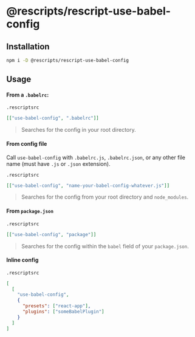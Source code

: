 # @rescripts/rescript-use-babel-config

## Installation

```sh
npm i -D @rescripts/rescript-use-babel-config
```

## Usage

#### From a `.babelrc`:

`.rescriptsrc`

```json
[["use-babel-config", ".babelrc"]]
```

> Searches for the config in your root directory.

#### From config file

Call `use-babel-config` with `.babelrc.js`, `.babelrc.json`, or any other file name (must have `.js` or `.json` extension).

`.rescriptsrc`

```json
[["use-babel-config", "name-your-babel-config-whatever.js"]]
```

> Searches for the config from your root directory and `node_modules`.

#### From `package.json`

`.rescriptsrc`

```json
[["use-babel-config", "package"]]
```

> Searches for the config within the `babel` field of your `package.json`.

#### Inline config

`.rescriptsrc`

```json
[
  [
    "use-babel-config",
    {
      "presets": ["react-app"],
      "plugins": ["someBabelPlugin"]
    }
  ]
]
```
